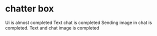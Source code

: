 # chatter box


Ui is almost completed
Text chat is completed
Sending image in chat is completed.
Text and chat image is completed
